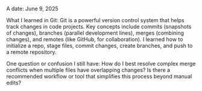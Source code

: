 A date:
June 9, 2025

What I learned in Git:
Git is a powerful version control system that helps track changes in code projects. Key concepts include commits (snapshots of changes), branches (parallel development lines), merges (combining changes), and remotes (like GitHub, for collaboration). I learned how to initialize a repo, stage files, commit changes, create branches, and push to a remote repository.

One question or confusion I still have:
How do I best resolve complex merge conflicts when multiple files have overlapping changes? Is there a recommended workflow or tool that simplifies this process beyond manual edits?

